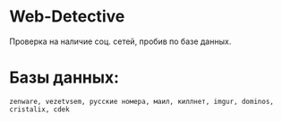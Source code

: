 # Web-Detective
Проверка на наличие соц. сетей, пробив по базе данных. 
# Базы данных:
```сдек, яндекс курьеры, яндекс еда, gmail, getcontact, geekbrains, eye of god,
zenware, vezetvsem, русские номера, маил, киллнет, imgur, dominos, cristalix, cdek
```
